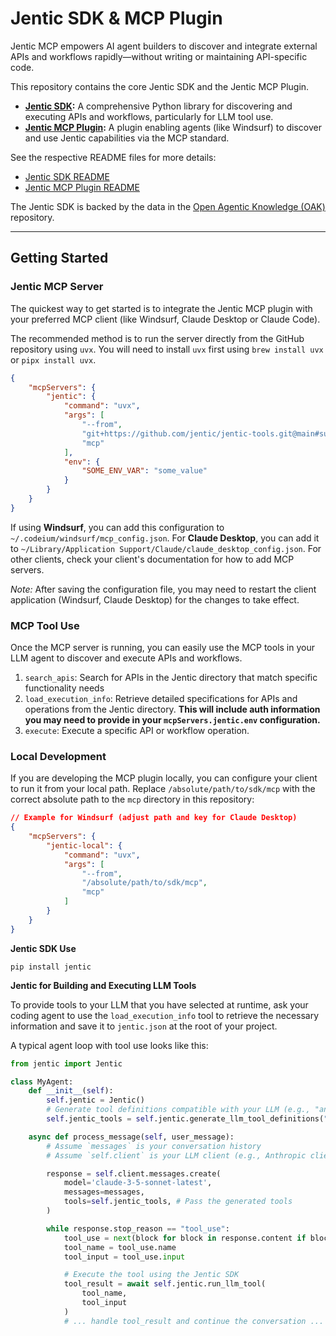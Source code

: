 # Jentic SDK & MCP Plugin

Jentic MCP empowers AI agent builders to discover and integrate external APIs and workflows rapidly—without writing or maintaining API-specific code.

This repository contains the core Jentic SDK and the Jentic MCP Plugin.

- **[Jentic SDK](#jentic-sdk):** A comprehensive Python library for discovering and executing APIs and workflows, particularly for LLM tool use.
- **[Jentic MCP Plugin](#jentic-mcp-plugin):** A plugin enabling agents (like Windsurf) to discover and use Jentic capabilities via the MCP standard.

See the respective README files for more details:
- [Jentic SDK README](./python/README.md)
- [Jentic MCP Plugin README](./mcp/README.md)

The Jentic SDK is backed by the data in the [Open Agentic Knowledge (OAK)](https://github.com/jentic/oak) repository.

---

## Getting Started

### Jentic MCP Server

The quickest way to get started is to integrate the Jentic MCP plugin with your preferred MCP client (like Windsurf, Claude Desktop or Claude Code).

The recommended method is to run the server directly from the GitHub repository using `uvx`. 
You will need to install `uvx` first using `brew install uvx` or `pipx install uvx`.

```json
{
    "mcpServers": {
        "jentic": {
            "command": "uvx",
            "args": [
                "--from",
                "git+https://github.com/jentic/jentic-tools.git@main#subdirectory=mcp",
                "mcp"
            ],
            "env": {
                "SOME_ENV_VAR": "some_value"
            }
        }
    }
}
```

If using **Windsurf**, you can add this configuration to `~/.codeium/windsurf/mcp_config.json`. 
For **Claude Desktop**, you can add it to `~/Library/Application Support/Claude/claude_desktop_config.json`.
For other clients, check your client's documentation for how to add MCP servers.

_Note:_ After saving the configuration file, you may need to restart the client application (Windsurf, Claude Desktop) for the changes to take effect.

### MCP Tool Use

Once the MCP server is running, you can easily use the MCP tools in your LLM agent to discover and execute APIs and workflows.

1. `search_apis`: Search for APIs in the Jentic directory that match specific functionality needs
2. `load_execution_info`: Retrieve detailed specifications for APIs and operations from the Jentic directory. **This will include auth information you may need to provide in your `mcpServers.jentic.env` configuration.**
3. `execute`: Execute a specific API or workflow operation.

### Local Development
If you are developing the MCP plugin locally, you can configure your client to run it from your local path. Replace `/absolute/path/to/sdk/mcp` with the correct absolute path to the `mcp` directory in this repository:

```json
// Example for Windsurf (adjust path and key for Claude Desktop)
{
    "mcpServers": {
        "jentic-local": {
            "command": "uvx",
            "args": [
                "--from",
                "/absolute/path/to/sdk/mcp", 
                "mcp"
            ]
        }
    }
}
```


**Jentic SDK Use**

`pip install jentic`

**Jentic for Building and Executing LLM Tools**

To provide tools to your LLM that you have selected at runtime, ask your coding agent to use the `load_execution_info` tool to retrieve the necessary information and save it to `jentic.json` at the root of your project.

A typical agent loop with tool use looks like this:

```python
from jentic import Jentic

class MyAgent:
    def __init__(self):
        self.jentic = Jentic()
        # Generate tool definitions compatible with your LLM (e.g., "anthropic", "openai")
        self.jentic_tools = self.jentic.generate_llm_tool_definitions("anthropic")

    async def process_message(self, user_message):
        # Assume `messages` is your conversation history
        # Assume `self.client` is your LLM client (e.g., Anthropic client)

        response = self.client.messages.create(
            model='claude-3-5-sonnet-latest',
            messages=messages,
            tools=self.jentic_tools, # Pass the generated tools
        )

        while response.stop_reason == "tool_use":
            tool_use = next(block for block in response.content if block.type == "tool_use")
            tool_name = tool_use.name
            tool_input = tool_use.input

            # Execute the tool using the Jentic SDK
            tool_result = await self.jentic.run_llm_tool(
                tool_name,
                tool_input
            )
            # ... handle tool_result and continue the conversation ...
```

